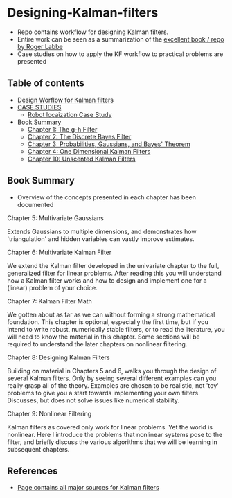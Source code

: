 # Designing-Kalman-filters
- Repo contains workflow for designing Kalman filters.
- Entire work can be seen as a summarization of the [excellent book / repo by Roger Labbe](https://github.com/rlabbe/Kalman-and-Bayesian-Filters-in-Python)
- Case studies on how to apply the KF workflow to practical problems are presented

## Table of contents
- [Design Worflow for Kalman filters](Design_workflows_for_Kalman_filters.md)
- [CASE STUDIES](case_studies/README.md)
    - [Robot locaization Case Study](case_studies/Robot_localization.md)
- [Book Summary](#book-summary)
    - [Chapter 1: The g-h Filter](Chapter1_summary.md)
    - [Chapter 2: The Discrete Bayes Filter](Chapter2_summary.md)
    - [Chapter 3: Probabilities, Gaussians, and Bayes' Theorem](Chapter3_summary.md)
    - [Chapter 4: One Dimensional Kalman Filters](Chapter4_summary.md)
    - [Chapter 10:  Unscented Kalman Filters](Chapter10_summary.md)



## Book Summary
- Overview of the concepts presented in each chapter has been documented 



Chapter 5: Multivariate Gaussians

Extends Gaussians to multiple dimensions, and demonstrates how 'triangulation' and hidden variables can vastly improve estimates.

Chapter 6: Multivariate Kalman Filter

We extend the Kalman filter developed in the univariate chapter to the full, generalized filter for linear problems. After reading this you will understand how a Kalman filter works and how to design and implement one for a (linear) problem of your choice.

Chapter 7: Kalman Filter Math

We gotten about as far as we can without forming a strong mathematical foundation. This chapter is optional, especially the first time, but if you intend to write robust, numerically stable filters, or to read the literature, you will need to know the material in this chapter. Some sections will be required to understand the later chapters on nonlinear filtering.

Chapter 8: Designing Kalman Filters

Building on material in Chapters 5 and 6, walks you through the design of several Kalman filters. Only by seeing several different examples can you really grasp all of the theory. Examples are chosen to be realistic, not 'toy' problems to give you a start towards implementing your own filters. Discusses, but does not solve issues like numerical stability.

Chapter 9: Nonlinear Filtering

Kalman filters as covered only work for linear problems. Yet the world is nonlinear. Here I introduce the problems that nonlinear systems pose to the filter, and briefly discuss the various algorithms that we will be learning in subsequent chapters.



## References
- [Page contains all major sources for Kalman filters](https://resourcium.org/index.php/topic/kalman-filter)
